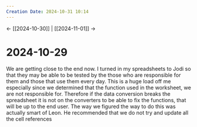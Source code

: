 ```yaml
---
Creation Date: 2024-10-31 10:14
---
```


<- [[2024-10-30]] | [[2024-11-01]]  ->

# 2024-10-29
We are getting close to the end now. I turned in my spreadsheets to Jodi so that they may be able to be tested by the those who are responsible for them and those that use them every day. This is a huge load off me especially since we determined that the function used in the worksheet, we are not responsible for. Therefore if the data conversion breaks the spreadsheet it is not on the converters to be able to fix the functions, that will be up to the end user. The way we figured the way to do this was actually smart of Leon. He recommended that we do not try and update all the cell references